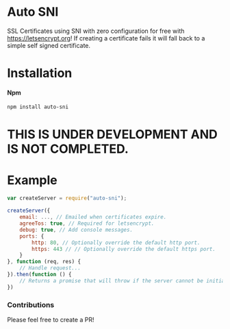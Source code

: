 # Auto SNI
SSL Certificates using SNI with zero configuration for free with https://letsencrypt.org!
If creating a certificate fails it will fall back to a simple self signed certificate.

# Installation

#### Npm
```console
npm install auto-sni
```

# THIS IS UNDER DEVELOPMENT AND IS NOT COMPLETED.

# Example

```javascript
var createServer = require("auto-sni");

createServer({
	email: ..., // Emailed when certificates expire.
	agreeTos: true, // Required for letsencrypt.
	debug: true, // Add console messages.
	ports: {
		http: 80, // Optionally override the default http port.
		https: 443 // // Optionally override the default https port.
	}
}, function (req, res) {
	// Handle request...
}).then(function () {
	// Returns a promise that will throw if the server cannot be initialized.
})
```

### Contributions

Please feel free to create a PR!
